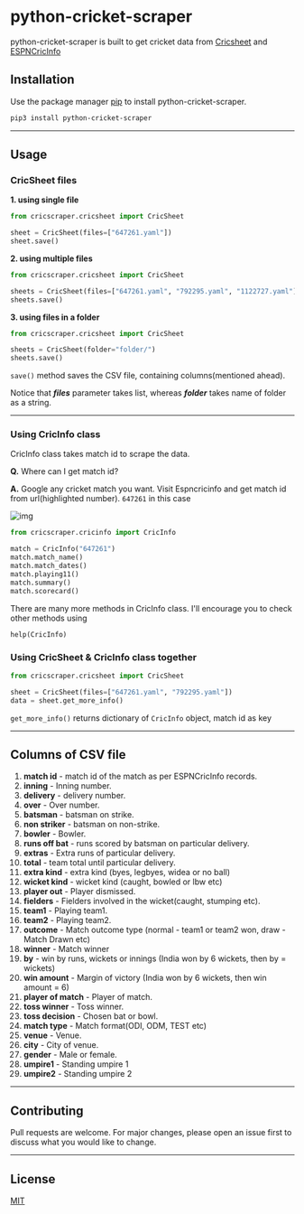# python-cricket-scraper

python-cricket-scraper is built to get cricket data from [Cricsheet](https://cricsheet.org/) and [ESPNCricInfo](https://www.espncricinfo.com/)

## Installation

Use the package manager [pip](https://pypi.org/) to install python-cricket-scraper.

```bash
pip3 install python-cricket-scraper
```
---
## Usage

### CricSheet files
**1. using single file**
```python
from cricscraper.cricsheet import CricSheet

sheet = CricSheet(files=["647261.yaml"])
sheet.save()
```

**2. using multiple files**
```python
from cricscraper.cricsheet import CricSheet

sheets = CricSheet(files=["647261.yaml", "792295.yaml", "1122727.yaml"])
sheets.save()
```

**3. using files in a folder**
```python
from cricscraper.cricsheet import CricSheet

sheets = CricSheet(folder="folder/")
sheets.save()
```
```save()``` method saves the CSV file, containing columns(mentioned ahead).

Notice that ***files***  parameter takes list, whereas ***folder*** takes name of folder as a string.

---
### Using CricInfo class
CricInfo class takes match id to scrape the data.

**Q.** Where can I get match id? 

**A.** Google any cricket match you want. Visit Espncricinfo and get match id from url(highlighted number). `647261` in this case

![img](images/img1.png)



```python
from cricscraper.cricinfo import CricInfo

match = CricInfo("647261")
match.match_name()
match.match_dates()
match.playing11()
match.summary()
match.scorecard()
```
There are many more methods in CricInfo class. I'll encourage you to check other methods using 
```
help(CricInfo)
```

### Using CricSheet & CricInfo class together
```python
from cricscraper.cricsheet import CricSheet

sheet = CricSheet(files=["647261.yaml", "792295.yaml"])
data = sheet.get_more_info()
```
```get_more_info()``` returns dictionary of ```CricInfo``` object, match id as key

---
## Columns of CSV file
1. **match id** - match id of the match as per ESPNCricInfo records.
2. **inning** - Inning number.
3. **delivery** - delivery number.
4. **over** - Over number.
5. **batsman** - batsman on strike.
6. **non striker** - batsman on non-strike.
7. **bowler** - Bowler.
8. **runs off bat** - runs scored by batsman on particular delivery.
9. **extras** - Extra runs of particular delivery.
10. **total** - team total until particular delivery.
11. **extra kind** - extra kind (byes, legbyes, widea or no ball)
12. **wicket kind** - wicket kind (caught, bowled or lbw etc)
13. **player out** - Player dismissed.
14. **fielders** - Fielders involved in the wicket(caught, stumping etc).
15. **team1** - Playing team1.
16. **team2** - Playing team2.
17. **outcome** - Match outcome type (normal - team1 or team2 won, draw - Match Drawn etc)
18. **winner** - Match winner
19. **by** - win by runs, wickets or innings (India won by 6 wickets, then by = wickets)
20. **win amount** - Margin of victory (India won by 6 wickets, then win amount = 6)
21. **player of match** - Player of match.
22. **toss winner** - Toss winner.
23. **toss decision** - Chosen bat or bowl.
24. **match type** - Match format(ODI, ODM, TEST etc)
25. **venue** - Venue.
26. **city** - City of venue.
27. **gender** - Male or female.
28. **umpire1** - Standing umpire 1
29. **umpire2** - Standing umpire 2

---

## Contributing
Pull requests are welcome. For major changes, please open an issue first to discuss what you would like to change.

---
## License
[MIT](https://choosealicense.com/licenses/mit/)


